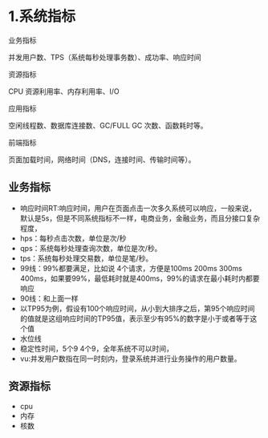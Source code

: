 

# 1.系统指标

业务指标

并发用户数、TPS（系统每秒处理事务数）、成功率、响应时间

资源指标

CPU 资源利用率、内存利用率、I/O

应用指标

空闲线程数、数据库连接数、GC/FULL GC 次数、函数耗时等。

前端指标

页面加载时间，网络时间（DNS，连接时间、传输时间等）。





## 业务指标
- 响应时间RT:响应时间，用户在页面点击一次多久系统可以响应，一般来说，默认是5s，但是不同系统指标不一样，电商业务，金融业务，而且分接口复杂程度，
- hps：每秒点击次数，单位是次/秒
- qps：系统每秒处理查询次数，单位是次/秒。
- tps：系统每秒处理交易数，单位是笔/秒。
- 99线：99%都要满足，比如说 4个请求，方便是100ms  200ms  300ms  400ms，如果要99%，最低耗时就是400ms，99%的请求在最小耗时内都要响应
- 90线：和上面一样
- 以TP95为例，假设有100个响应时间，从小到大排序之后，第95个响应时间的值就是这组响应时间的TP95值，表示至少有95%的数字是小于或者等于这个值
- 水位线
- 稳定性时间，5个9 4个9，全年系统不可以时间，
- vu:并发用户数指在同一时刻内，登录系统并进行业务操作的用户数量。 

## 资源指标

- cpu
- 内存
- 核数
